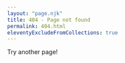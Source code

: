 ```yaml
---
layout: "page.njk"
title: 404 - Page not found
permalink: 404.html
eleventyExcludeFromCollections: true
---
```


Try another page!
